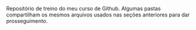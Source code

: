Repositório de treino do meu curso de Github. Algumas pastas compartilham os mesmos arquivos usados nas seções anteriores para dar prosseguimento.
